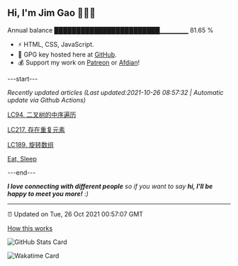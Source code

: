 
<h2>Hi, I'm Jim Gao 👋👨‍💻</h2>

Annual balance    ████████████████████████▁▁▁▁▁▁   81.65 %

- ⚡ HTML, CSS, JavaScript.
- 🔑 GPG key hosted here at [GitHub](https://github.com/tianheg.gpg).
- 💰 Support my work on [Patreon](https://www.patreon.com/tianheg) or [Afdian](https://afdian.net/@tianheg)!

---start---

*Recently updated articles (Last updated:2021-10-26 08:57:32 | Automatic update via Github Actions)*

[LC94. 二叉树的中序遍历](https://blog.yidajiabei.xyz/posts/2021/lc-94-binary-tree-inorder-traversal/)

[LC217. 存在重复元素](https://blog.yidajiabei.xyz/posts/lc-217-contains-duplicate/)

[LC189. 旋转数组](https://blog.yidajiabei.xyz/posts/lc-189-rotate-array/)

[Eat, Sleep](https://blog.yidajiabei.xyz/en/posts/eat-sleep/)

---end---

<em><b>I love connecting with different people</b> so if you want to say <b>hi, I'll be happy to meet you more!</b> :)</em>

---

⏰ Updated on Tue, 26 Oct 2021 00:57:07 GMT

[How this works](https://github.com/tianheg/tianheg/issues/1)

![GitHub Stats Card](https://tianheg-readme-stats.vercel.app/api?username=tianheg&show_icons=true)

![Wakatime Card](https://tianheg-readme-stats.vercel.app/api/wakatime?username=tianheg&layout=compact)
